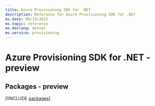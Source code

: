 ```yaml
---
title: Azure Provisioning SDK for .NET
description: Reference for Azure Provisioning SDK for .NET
ms.date: 05/19/2025
ms.topic: reference
ms.devlang: dotnet
ms.service: provisioning
---
```

# Azure Provisioning SDK for .NET - preview
## Packages - preview
[!INCLUDE [packages](provisioning-index.md)]